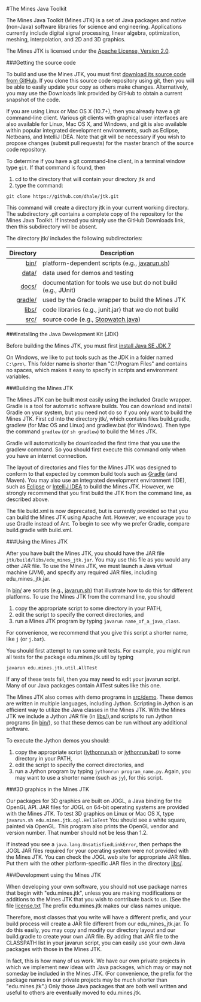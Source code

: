 #The Mines Java Toolkit

The Mines Java Toolkit (Mines JTK) is a set of Java packages and native (non-Java) software libraries for science and engineering. Applications currently include digital signal processing, linear algebra, optimization, meshing, interpolation, and 2D and 3D graphics.

The Mines JTK is licensed under the [Apache License, Version 2.0](http://www.apache.org/licenses/LICENSE-2.0).


###Getting the source code

To build and use the Mines JTK, you must first [download its source code from GitHub](https://github.com/dhale/jtk). If you clone this source code repository using git, then you will be able to easily update your copy as others make changes. Alternatively, you may use the Downloads link provided by GitHub to obtain a current snapshot of the code.

If you are using Linux or Mac OS X (10.7+), then you already have a git command-line client. Various git clients with graphical user interfaces are also available for Linux, Mac OS X, and Windows, and git is also available within popular integrated development environments, such as Eclipse, Netbeans, and IntelliJ IDEA. Note that git will be necessary if you wish to propose changes (submit pull requests) for the master branch of the source code repository. 

To determine if you have a git command-line client, in a terminal window type ```git```. If that command is found, then 

1. cd to the directory that will contain your directory jtk and
2. type the command:

```
git clone https://github.com/dhale/jtk.git
```

This command will create a directory jtk in your current working directory. The subdirectory .git contains a complete copy of the repository for the Mines Java Toolkit. If instead you simply use the GitHub Downloads link, then this subdirectory will be absent.

The directory jtk/ includes the following subdirectories:

| Directory          | Description                                                                           |
|-------------------:|---------------------------------------------------------------------------------------|
| [bin/](bin/)       | platform-dependent scripts (e.g., [javarun.sh](bin/javarun.sh))                       |
| [data/](data/)     | data used for demos and testing                                                       |
| [docs/](docs/)     | documentation for tools we use but do not build (e.g., JUnit)                         |
| [gradle/](gradle/) | used by the Gradle wrapper to build the Mines JTK                                     |
| [libs/](libs/)     | code libraries (e.g., junit.jar) that we do not build                                 |
| [src/](src/)       | source code (e.g., [Stopwatch.java](src/main/java/edu/mines/jtk/util/Stopwatch.java)) |


###Installing the Java Development Kit (JDK)

Before building the Mines JTK, you must first [install Java SE JDK 7](http://www.oracle.com/technetwork/java/javase/downloads)

On Windows, we like to put tools such as the JDK in a folder named ```C:\pro\```. This folder name is shorter than "C:\Program Files" and contains no spaces, which makes it easy to specify in scripts and environment variables.

###Building the Mines JTK

The Mines JTK can be built most easily using the included Gradle wrapper. Gradle is a tool for automatic software builds. You can download and install Gradle on your system, but you need not do so if you only want to build the Mines JTK. First cd into the directory jtk/, which contains files build.gradle, gradlew (for Mac OS and Linux) and gradlew.bat (for Windows). Then type the command ```gradlew``` (or ```sh gradlew```) to build the Mines JTK.

Gradle will automatically be downloaded the first time that you use the gradlew command. So you should first execute this command only when you have an internet connection.

The layout of directories and files for the Mines JTK was designed to conform to that expected by common build tools such as [Gradle](http://gradle.org/gradle-download/) (and Maven). You may also use an integrated development environment (IDE), such as [Eclipse](https://www.eclipse.org/downloads/) or [IntelliJ IDEA](https://www.jetbrains.com/idea/) to build the Mines JTK. However, we strongly recommend that you first build the JTK from the command line, as described above.

The file build.xml is now deprecated, but is currently provided so that you can build the Mines JTK using Apache Ant. However, we encourage you to use Gradle instead of Ant. To begin to see why we prefer Gradle, compare build.gradle with build.xml.

###Using the Mines JTK

After you have built the Mines JTK, you should have the JAR file ```jtk/build/libs/edu_mines_jtk.jar```. You may use this file as you would any other JAR file. To use the Mines JTK, we must launch a Java virtual machine (JVM), and specify any required JAR files, including edu_mines_jtk.jar.

In [bin/](bin/) are scripts (e.g., [javarun.sh](bin/javarun.sh)) that illustrate how to do this for different platforms. To use the Mines JTK from the command line, you should 

1. copy the appropriate script to some directory in your PATH, 
2. edit the script to specify the correct directories, and
3. run a Mines JTK program by typing ```javarun name_of_a_java_class```.

For convenience, we recommend that you give this script a shorter name, like ```j``` (or ```j.bat```).

You should first attempt to run some unit tests. For example, you might run all tests for the package edu.mines.jtk.util by typing 

```
javarun edu.mines.jtk.util.AllTest
``` 
If any of these tests fail, then you may need to edit your javarun script. Many of our Java packages contain AllTest suites like this one.

The Mines JTK also comes with demo programs in [src/demo](src/demo). These demos are written in multiple languages, including Jython. Scripting in Jython is an efficient way to utilize the Java classes in the Mines JTK. With the Mines JTK we include a Jython JAR file (in [libs/](libs/)),and scripts to run Jython programs (in [bin/](bin/)), so that these demos can be run without any additional software.
 
To execute the Jython demos you should:

1. copy the appropriate script ([jythonrun.sh](bin/jythonrun.sh) or [jythonrun.bat](bin/jythonrun.bat)) to some directory in your PATH, 
2. edit the script to specify the correct directories, and 
3. run a Jython program by typing ```jythonrun program_name.py```. Again, you may want to use a shorter name (such as ```jy```), for this script.


###3D graphics in the Mines JTK

Our packages for 3D graphics are built on JOGL, a Java binding for the OpenGL API. JAR files for JOGL on 64-bit operating systems are provided with the Mines JTK. To test 3D graphics on Linux or Mac OS X, type ```javarun.sh edu.mines.jtk.ogl.HelloTest``` You should see a white square, painted via OpenGL. This program also prints the OpenGL vendor and version number. That number should not be less than 1.2.

If instead you see a ```java.lang.UnsatisfiedLinkError```, then perhaps the JOGL JAR files required for your operating system were not provided with the Mines JTK. You can check the JOGL web site for appropriate JAR files. Put them with the other platform-specific JAR files in the directory [libs/](libs/).


###Development using the Mines JTK

When developing your own software, you should not use package names that begin with "edu.mines.jtk", unless you are making modifications or additions to the Mines JTK that you wish to contribute back to us. (See the file [license.txt](license.txt].) The prefix edu.mines.jtk makes our class names unique.

Therefore, most classes that you write will have a different prefix, and your build process will create a JAR file different from our edu_mines_jtk.jar. To do this easily, you may copy and modify our directory layout and our build.gradle to create your own JAR file. By adding that JAR file to the CLASSPATH list in your javarun script, you can easily use your own Java packages with those in the Mines JTK.

In fact, this is how many of us work. We have our own private projects in which we implement new ideas with Java packages, which may or may not someday be included in the Mines JTK. (For convenience, the prefix for the package names in our private projects may be much shorter than "edu.mines.jtk".) Only those Java packages that are both well written and useful to others are eventually moved to edu.mines.jtk.
